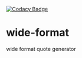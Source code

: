 [![Codacy Badge](https://api.codacy.com/project/badge/Grade/a03a74b185d145df8219a03a8df3f7ce)](https://www.codacy.com/manual/arrgh11/wide-format?utm_source=github.com&amp;utm_medium=referral&amp;utm_content=arrgh11/wide-format&amp;utm_campaign=Badge_Grade)
# wide-format
wide format quote generator

